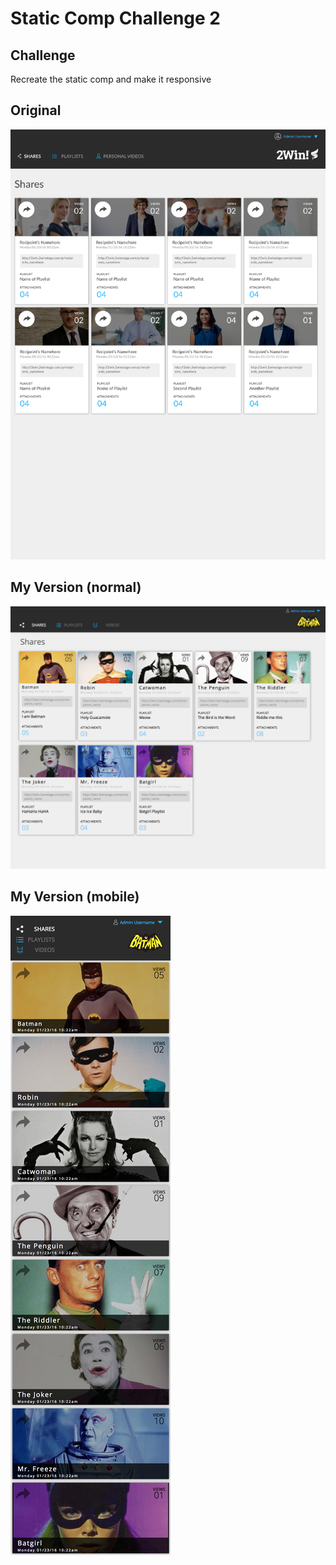 # Static Comp Challenge 2
## Challenge
Recreate the static comp and make it responsive
## Original
![Original Comp](screenshots/original.jpg)

## My Version (normal)
![My Version Comp](screenshots/my-version.png)

## My Version (mobile)
![My Version Mobile Comp](screenshots/my-version-mobile.png)
